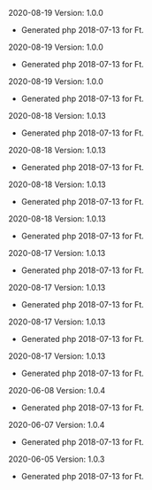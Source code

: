 2020-08-19 Version: 1.0.0
- Generated php 2018-07-13 for Ft.

2020-08-19 Version: 1.0.0
- Generated php 2018-07-13 for Ft.

2020-08-19 Version: 1.0.0
- Generated php 2018-07-13 for Ft.

2020-08-18 Version: 1.0.13
- Generated php 2018-07-13 for Ft.

2020-08-18 Version: 1.0.13
- Generated php 2018-07-13 for Ft.

2020-08-18 Version: 1.0.13
- Generated php 2018-07-13 for Ft.

2020-08-18 Version: 1.0.13
- Generated php 2018-07-13 for Ft.

2020-08-17 Version: 1.0.13
- Generated php 2018-07-13 for Ft.

2020-08-17 Version: 1.0.13
- Generated php 2018-07-13 for Ft.

2020-08-17 Version: 1.0.13
- Generated php 2018-07-13 for Ft.

2020-08-17 Version: 1.0.13
- Generated php 2018-07-13 for Ft.

2020-06-08 Version: 1.0.4
- Generated php 2018-07-13 for Ft.

2020-06-07 Version: 1.0.4
- Generated php 2018-07-13 for Ft.

2020-06-05 Version: 1.0.3
- Generated php 2018-07-13 for Ft.

